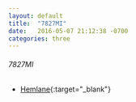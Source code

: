 ```yaml
---
layout: default
title:  "7827MI"
date:   2016-05-07 21:12:38 -0700
categories: three
---
```

###### 7827MI
*   [Hemlane](https://www.hemlane.com/dashboard/tenant/){:target="_blank"}

